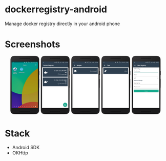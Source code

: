 # dockerregistry-android
Manage docker registry directly in your android phone

# Screenshots

<p align="center">
  <img src="screenshots/1.png" width="18%"/>
  <img src="screenshots/2.png" width="18%"/>
  <img src="screenshots/3.png" width="18%"/>
  <img src="screenshots/4.png" width="18%"/>
  <img src="screenshots/5.png" width="18%"/>
</p>

# Stack

- Android SDK
- OKHttp
